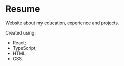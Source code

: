 # Resume

Website about my education, experience and projects.

Created using:
 - React;
 - TypeScript;
 - HTML;
 - CSS.
